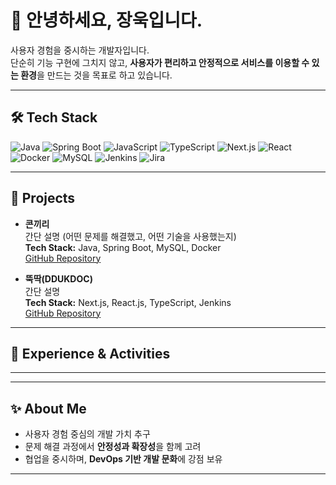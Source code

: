 # 👋 안녕하세요, 장욱입니다.

사용자 경험을 중시하는 개발자입니다.  
단순히 기능 구현에 그치지 않고, **사용자가 편리하고 안정적으로 서비스를 이용할 수 있는 환경**을 만드는 것을 목표로 하고 있습니다.

---

## 🛠 Tech Stack

![Java](https://img.shields.io/badge/Java-007396?style=for-the-badge&logo=java&logoColor=white)
![Spring Boot](https://img.shields.io/badge/Spring%20Boot-6DB33F?style=for-the-badge&logo=springboot&logoColor=white)
![JavaScript](https://img.shields.io/badge/JavaScript-F7DF1E?style=for-the-badge&logo=javascript&logoColor=black)
![TypeScript](https://img.shields.io/badge/TypeScript-3178C6?style=for-the-badge&logo=typescript&logoColor=white)
![Next.js](https://img.shields.io/badge/Next.js-000000?style=for-the-badge&logo=nextdotjs&logoColor=white)
![React](https://img.shields.io/badge/React-61DAFB?style=for-the-badge&logo=react&logoColor=black)  
![Docker](https://img.shields.io/badge/Docker-2496ED?style=for-the-badge&logo=docker&logoColor=white)
![MySQL](https://img.shields.io/badge/MySQL-4479A1?style=for-the-badge&logo=mysql&logoColor=white)
![Jenkins](https://img.shields.io/badge/Jenkins-D24939?style=for-the-badge&logo=jenkins&logoColor=white)
![Jira](https://img.shields.io/badge/Jira-0052CC?style=for-the-badge&logo=jira&logoColor=white)

---

## 📂 Projects

- **콘끼리**  
  간단 설명 (어떤 문제를 해결했고, 어떤 기술을 사용했는지)  
  **Tech Stack:** Java, Spring Boot, MySQL, Docker  
  [GitHub Repository](https://github.com/conkiri)

- **뚝딱(DDUKDOC)**  
  간단 설명  
  **Tech Stack:** Next.js, React.js, TypeScript, Jenkins  
  [GitHub Repository](https://github.com/dduk-doc/dduk-doc)

---

## 📌 Experience & Activities

<!-- - **교육 과정 / 대회 / 자격증 / 발표 / 블로그 활동 등**  
  (추가 예정) -->

---
<!--
## 📊 GitHub Stats

![Jang Wook's GitHub stats](https://github-readme-stats.vercel.app/api?username=guite95&show_icons=true&theme=radical)  
![Top Langs](https://github-readme-stats.vercel.app/api/top-langs/?username=guite95&layout=compact&theme=radical)
-->
---

## ✨ About Me

- 사용자 경험 중심의 개발 가치 추구  
- 문제 해결 과정에서 **안정성과 확장성**을 함께 고려  
- 협업을 중시하며, **DevOps 기반 개발 문화**에 강점 보유  

---

